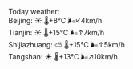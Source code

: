Today weather:  
Beijing: ☀️   🌡️+8°C 🌬️↙4km/h  
Tianjin: ☀️   🌡️+15°C 🌬️↑7km/h  
Shijiazhuang: ⛅️  🌡️+15°C 🌬️↑5km/h  
Tangshan: ☀️   🌡️+13°C 🌬️↗10km/h  
